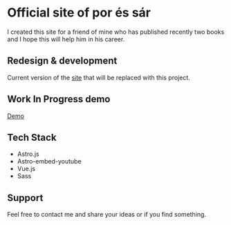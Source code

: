 # Official site of por és sár

I created this site for a friend of mine who has published recently two books and I hope this will help him in his career.


## Redesign & development
Current version of the [site](https://poressar.wordpress.com/)  that will be replaced with this project.

## Work In Progress demo

[Demo](https://por-es-sar.netlify.app/)

## Tech Stack

- Astro.js
- Astro-embed-youtube
- Vue.js
- Sass

## Support
Feel free to contact me and share your ideas or if you find something.
